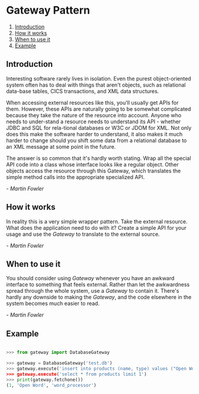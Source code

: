# Gateway Pattern

1. [Introduction](#introduction)
2. [How it works](#how_it_works)
3. [When to use it](#when_to_use_it)
4. [Example](#example)

## Introduction <a name='introduction'></a>

Interesting software rarely lives in isolation. Even the purest object-oriented system often has to deal with things that aren't objects, such as relational data-base tables, CICS transactions, and XML data structures.

When accessing external resources like this, you'll usually get APIs for them. However, these APIs are naturally going to be somewhat complicated because they take the nature of the resource into account. Anyone who needs to under-stand a resource needs to understand its API - whether JDBC and SQL for rela-tional databases or W3C or JDOM for XML. Not only does this make the software harder to understand, it also makes it much harder to change should you shift some data from a relational database to an XML message at some point in the future.

The answer is so common that it's hardly worth stating. Wrap all the special API code into a class whose interface looks like a regular object. Other objects access the resource through this Gateway, which translates the simple method calls into the appropriate specialized API.

*- Martin Fowler*


## How it works <a name='how_it_works'></a>

In reality this is a very simple wrapper pattern. Take the external resource.
What does the application need to do with it? Create a simple API for your
usage and use the *Gateway* to translate to the external source.

*- Martin Fowler*


## When to use it <a name='when_to_use_it'></a>

You should consider using *Gateway* whenever you have an awkward interface
to something that feels external. Rather than let the awkwardness spread
through the whole system, use a *Gateway* to contain it. There's hardly
any downside to making the *Gateway*, and the code elsewhere in the system
 becomes much easier to read.

*- Martin Fowler*
 

## Example <a name='example'></a>

```python

>>> from gateway import DatabaseGateway

>>> gateway = DatabaseGateway('test.db')
>>> gateway.execute('insert into products (name, type) values ("Open Word", "word_processor"))
>>> gateway.execute('select * from products limit 1')
>>> print(gateway.fetchone())
(1, 'Open Word', 'word_processor')
```